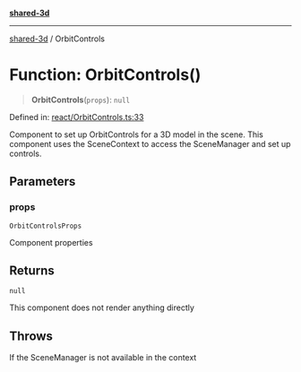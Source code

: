 [**shared-3d**](../README.md)

***

[shared-3d](../globals.md) / OrbitControls

# Function: OrbitControls()

> **OrbitControls**(`props`): `null`

Defined in: [react/OrbitControls.ts:33](https://github.com/ysordo/shared-3d/blob/b007a73212fa558f7ac5535b031797e40cc1b17a/src/react/OrbitControls.ts#L33)

Component to set up OrbitControls for a 3D model in the scene.
This component uses the SceneContext to access the SceneManager and set up controls.

## Parameters

### props

`OrbitControlsProps`

Component properties

## Returns

`null`

This component does not render anything directly

## Throws

If the SceneManager is not available in the context
